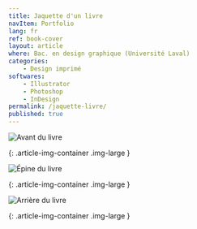 ```yaml
---
title: Jaquette d'un livre
navItem: Portfolio
lang: fr
ref: book-cover
layout: article
where: Bac. en design graphique (Université Laval)
categories:
    - Design imprimé
softwares:
    - Illustrator
    - Photoshop
    - InDesign
permalink: /jaquette-livre/
published: true
---
```


![Avant du livre](/assets/images/work/book-cover/article/front.jpg)
<!-- <span class="article-img-description">Avant du livre</span> -->
{: .article-img-container .img-large }

![Épine du livre](/assets/images/work/book-cover/article/spine.jpg)
<!-- <span class="article-img-description">Épine du livre</span> -->
{: .article-img-container .img-large }

![Arrière du livre](/assets/images/work/book-cover/article/back.jpg)
<!-- <span class="article-img-description">Arrière du livre</span> -->
{: .article-img-container .img-large }

<!-- <section markdown="1">

Dans ce **projet**, j'ai réalisé la composition d’une affiche à partir d'un festival de musique. Les buts étaient de transposer expressivement le style musical et l’ambiance du festival puis d’organiser et de hiérarchiser de façon claire et précise les renseignements qui lui sont associés.

L’affiche devait avoir un format de 22 X 34 pouces pour une impression en 4 couleurs maximum. Bien que j'ai intégré d’autres formes d’éléments graphiques (formes, images, filets, textures, motifs, etc.), c’est d’abord par le travail de la forme typographique et de ses différentes variables (corps, graisse, chasse, aplomb, interlettrage, interlignage, etc.) que s'est construit le système graphique de l'affiche. Afin d'organiser les différents niveaux d’information, j'ai dû faire appel à différents systèmes d’organisation typographique (axial, bilatéral, radial, circulaire, directionnel, modulaire et aléatoire).

</section> -->
